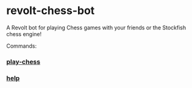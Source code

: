 # revolt-chess-bot

A Revolt bot for playing Chess games with your friends or the Stockfish chess engine!

Commands:
  ### [play-chess](./command-help/play-chess.long.txt)
  ### [help](./command-help/help.long.txt)
